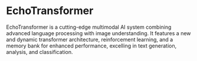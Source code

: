 # EchoTransformer
EchoTransformer is a cutting-edge multimodal AI system combining advanced language processing with image understanding. It features a new and dynamic transformer architecture, reinforcement learning, and a memory bank for enhanced performance, excelling in text generation, analysis, and classification.
